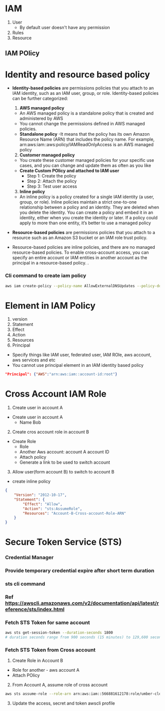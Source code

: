 # IAM
1. User
    - By default user doesn't have any permission
2. Rules
3. Resource

## IAM POlicy
# Identity and resource based policy
- **Identity-based policies** are permissions policies that you attach to an IAM identity, such as an IAM user, group, or role.
Identity-based policies can be further categorized:
    1. **AWS managed policy**
    - An AWS managed policy is a standalone policy that is created and administered by AWS
    - You cannot change the permissions defined in AWS managed policies.
    - **Standalone policy**
    -It means that the policy has its own Amazon Resource Name (ARN) that includes the policy name. For example, arn:aws:iam::aws:policy/IAMReadOnlyAccess is an AWS managed policy
    2. **Customer managed policy**
    - You create these customer managed policies for your specific use cases, and you can change and update them as often as you like
    - **Create Custom POlicy and attached to IAM user**
        - Step 1: Create the policy
        - Step 2: Attach the policy
        - Step 3: Test user access

    3. **Inline policy**
    - An inline policy is a policy created for a single IAM identity (a user, group, or role). Inline policies maintain a strict one-to-one relationship between a policy and an identity. They are deleted when you delete the identity. You can create a policy and embed it in an identity, either when you create the identity or later. If a policy could apply to more than one entity, it’s better to use a managed policy
-  **Resource-based policies** are permissions policies that you attach to a resource such as an Amazon S3 bucket or an IAM role trust policy.
- Resource-based policies are inline policies, and there are no managed resource-based policies. To enable cross-account access, you can specify an entire account or IAM entities in another account as the principal in a resource-based policy.
.
### Cli command to create iam policy
```sh
aws iam create-policy --policy-name AllowExternalDNSUpdates --policy-document file://external-dns-policy.json


```

# Element in IAM Policy
1. version
2. Statement
3. Effect
4. Action
5. Resources
6. Principal
- Specify things like IAM user, federated user, IAM ROle, aws account, aws services and etc
- You cannot use principal element in an IAM identity based policy
```json
"Principal": {"AWS":"arn:aws:iam::account-id:root"}
```



# Cross Account IAM Role
1. Create user in account A
- Create user in account A 
    - Name Bob
2. Create cros account role in account B
- Create Role
    - Role
    - Another Aws account: account A account ID
    - Attach policy
    - Generate a link to be used to switch account
3. Allow user(form account B) to switch to account B
- create inline policy
```json
{
    "Version": "2012-10-17",
    "Statement": {
        "Effect": "Allow",
        "Action": "sts:AssumeRole",
        "Resources": "Account-B-Cross-account-Role-ARN"
    }
}
```


# Secure Token Service (STS)
### Credential Manager
### Provide temporary credential expire after short term duration
### sts cli command
### Ref https://awscli.amazonaws.com/v2/documentation/api/latest/reference/sts/index.html
### Fetch STS Token for same account
```sh
aws sts get-session-token --duration-seconds 1800
# duration seconds range from 900 seconds (15 minutes) to 129,600 seconds (36 hours), with 43,200 seconds (12 hours) as the default
```

### Fetch STS Token from Cross account
1. Create Role in Account B
- Role for another - aws account A
- Attach POlicy
2. From Account A, assume role of cross account
```sh
aws sts assume-role --role-arn arn:aws:iam::566881612178:role/umber-clound_sankalan_cross_account_role --role-session-name tmp
```
3. Update the access, secret and token awscli profile